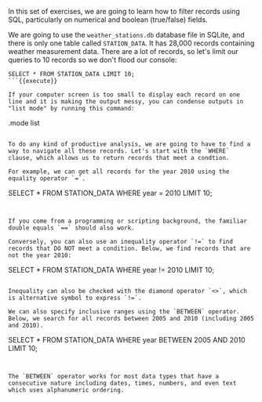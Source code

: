 In this set of exercises, we are going to learn how to filter records using SQL, particularly on numerical and boolean (true/false) fields. 

We are going to use the `weather_stations.db` database file in SQLite, and there is only one table called `STATION_DATA`. It has 28,000 records containing weather measurement data. There are a lot of records, so let's limit our queries to 10 records so we don't flood our console: 

```
SELECT * FROM STATION_DATA LIMIT 10;
```{{execute}}

If your computer screen is too small to display each record on one line and it is making the output messy, you can condense outputs in "list mode" by running this command: 

```
.mode list 
```{{execute}}

To do any kind of productive analysis, we are going to have to find a way to navigate all these records. Let's start with the `WHERE` clause, which allows us to return records that meet a condtion. 

For example, we can get all records for the year 2010 using the equality operator `=`. 

```
SELECT * FROM STATION_DATA WHERE year = 2010 LIMIT 10;
```{{execute}} 


If you come from a programming or scripting background, the familiar double equals `==` should also work. 

Conversely, you can also use an inequality operator `!=` to find records that DO NOT meet a condition. Below, we find records that are not the year 2010:

```
SELECT * FROM STATION_DATA WHERE year != 2010 LIMIT 10;
```{{execute}} 

Inequality can also be checked with the diamond operator `<>`, which is alternative symbol to express `!=`. 

We can also specify inclusive ranges using the `BETWEEN` operator. Below, we search for all records between 2005 and 2010 (including 2005 and 2010). 

```
SELECT * FROM STATION_DATA WHERE year BETWEEN 2005 AND 2010 LIMIT 10;
```{{execute}} 


The `BETWEEN` operator works for most data types that have a consecutive nature including dates, times, numbers, and even text which uses alphanumeric ordering. 


